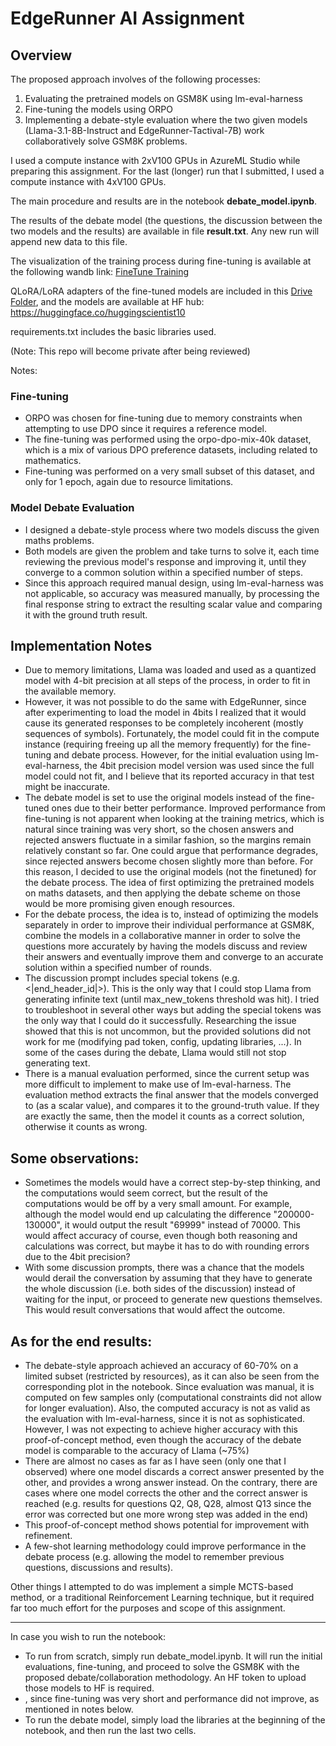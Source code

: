 # EdgeRunner AI Assignment

## Overview

The proposed approach involves of the following processes:
1. Evaluating the pretrained models on GSM8K using lm-eval-harness
2. Fine-tuning the models using ORPO
3. Implementing a debate-style evaluation where the two given models (Llama-3.1-8B-Instruct and EdgeRunner-Tactival-7B) work collaboratively solve GSM8K problems.

I used a compute instance with 2xV100 GPUs in AzureML Studio while preparing this assignment. For the last (longer) run that I submitted, I used a compute instance with 4xV100 GPUs.

The main procedure and results are in the notebook **debate_model.ipynb**.

The results of the debate model (the questions, the discussion between the two models and the results) are available in file **result.txt**. Any new run will append new data to this file.

The visualization of the training process during fine-tuning is available at the following wandb link:
[FineTune Training](https://wandb.ai/neural_scientist-aristotle-univesity-of-thessaloniki/assignment-edgerunner-aris/reports/ORPO-Fine-Tuning--Vmlldzo5MzgxMzQ0?accessToken=sahs42db45kz4ei4nwe1tyoyw1amiqkob2e6t4ao7xx3j6rol0is9i7zv4ifb2th)
 
QLoRA/LoRA adapters of the fine-tuned models are included in this [Drive Folder](https://drive.google.com/drive/folders/1dTOJQDexD2eyL6HCGFuzw28xAlRn1e_B?usp=sharing), and the models are available at HF hub: https://huggingface.co/huggingscientist10 

requirements.txt includes the basic libraries used.

(Note: This repo will become private after being reviewed)

Notes:

### Fine-tuning

- ORPO was chosen for fine-tuning due to memory constraints when attempting to use DPO since it requires a reference model.
- The fine-tuning was performed using the orpo-dpo-mix-40k dataset, which is a mix of various DPO preference datasets, including related to mathematics.
- Fine-tuning was performed on a very small subset of this dataset, and only for 1 epoch, again due to resource limitations.
  

### Model Debate Evaluation

- I designed a debate-style process where two models discuss the given maths problems.
- Both models are given the problem and take turns to solve it, each time reviewing the previous model's response and improving it, until they converge to a common solution within a specified number of steps.
- Since this approach required manual design, using lm-eval-harness was not applicable, so accuracy was measured manually, by processing the final response string to extract the resulting scalar value and comparing it with the ground truth result.

## Implementation Notes

- Due to memory limitations, Llama was loaded and used as a quantized model with 4-bit precision at all steps of the process, in order to fit in the available memory.
- However, it was not possible to do the same with EdgeRunner, since after experimenting to load the model in 4bits I realized that it would cause its generated responses to be completely incoherent (mostly sequences of symbols). Fortunately, the model could fit in the compute instance (requiring freeing up all the memory frequently) for the fine-tuning and debate process. However, for the initial evaluation using lm-eval-harness, the 4bit precision model version was used since the full model could not fit, and I believe that its reported accuracy in that test might be inaccurate.
- The debate model is set to use the original models instead of the fine-tuned ones due to their better performance.
Improved performance from fine-tuning is not apparent when looking at the training metrics, which is natural since training was very short, so the chosen answers and rejected answers fluctuate in a similar fashion, so the margins remain relatively constant so far. One could argue that performance degrades, since rejected answers become chosen slightly more than before. For this reason, I decided to use the original models (not the finetuned) for the debate process. The idea of first optimizing the pretrained models on maths datasets, and then applying the debate scheme on those would be more promising given enough resources.
- For the debate process, the idea is to, instead of optimizing the models separately in order to improve their individual performance at GSM8K, combine the models in a collaborative manner in order to solve the questions more accurately by having the models discuss and review their answers and eventually improve them and converge to an accurate solution within a specified number of rounds.
- The discussion prompt includes special tokens (e.g. <|end_header_id|>). This is the only way that I could stop Llama from generating infinite text (until max_new_tokens threshold was hit). I tried to troubleshoot in several other ways but adding the special tokens was the only way that I could do it successfully. Researching the issue showed that this is not uncommon, but the provided solutions did not work for me (modifying pad token, config, updating libraries, ...). In some of the cases during the debate, Llama would still not stop generating text.
- There is a manual evaluation performed, since the current setup was more difficult to implement to make use of lm-eval-harness. The evaluation method extracts the final answer that the models converged to (as a scalar value), and compares it to the ground-truth value. If they are exactly the same, then the model it counts as a correct solution, otherwise it counts as wrong.


## Some observations:

- Sometimes the models would have a correct step-by-step thinking, and the computations would seem correct, but the result of the computations would be off by a very small amount. For example, although the model would end up calculating the difference "200000-130000", it would output the result "69999" instead of 70000. This would affect accuracy of course, even though both reasoning and calculations was correct, but maybe it has to do with rounding errors due to the 4bit precision?
- With some discussion prompts, there was a chance that the models would derail the conversation by assuming that they have to generate the whole discussion (i.e. both sides of the discussion) instead of waiting for the input, or proceed to generate new questions themselves. This would result conversations that would affect the outcome.

## As for the end results:

- The debate-style approach achieved an accuracy of 60-70% on a limited subset (restricted by resources), as it can also be seen from the corresponding plot in the notebook. Since evaluation was manual, it is computed on few samples only (computational constraints did not allow for longer evaluation). Also, the computed accuracy is not as valid as the evaluation with lm-eval-harness, since it is not as sophisticated. However, I was not expecting to achieve higher accuracy with this proof-of-concept method, even though the accuracy of the debate model is comparable to the accuracy of Llama (~75%)
- There are almost no cases as far as I have seen (only one that I observed) where one model discards a correct answer presented by the other, and provides a wrong answer instead. On the contrary, there are cases where one model corrects the other and the correct answer is reached (e.g. results for questions Q2, Q8, Q28, almost Q13 since the error was corrected but one more wrong step was added in the end)
- This proof-of-concept method shows potential for improvement with refinement.
- A few-shot learning methodology could improve performance in the debate process (e.g. allowing the model to remember previous questions, discussions and results).

Other things I attempted to do was implement a simple MCTS-based method, or a traditional Reinforcement Learning technique, but it required far too much effort for the purposes and scope of this assignment.

-----
In case you wish to run the notebook:
- To run from scratch, simply run debate_model.ipynb. It will run the initial evaluations, fine-tuning, and proceed to solve the GSM8K with the proposed debate/collaboration methodology. An HF token to upload those models to HF is required.
- , since fine-tuning was very short and performance did not improve, as mentioned in notes below.
- To run the debate model, simply load the libraries at the beginning of the notebook, and then run the last two cells.




